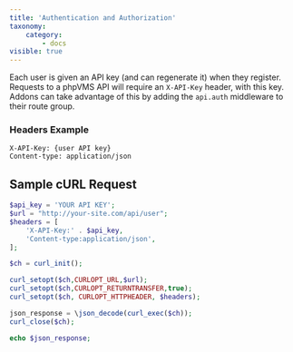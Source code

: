 ```yaml
---
title: 'Authentication and Authorization'
taxonomy:
    category:
        - docs
visible: true
---
```


Each user is given an API key (and can regenerate it) when they register. Requests to a phpVMS API will require an `X-API-Key` header, with this key. Addons can take advantage of this by adding the `api.auth` middleware to their route group.

### Headers Example

```http
X-API-Key: {user API key}
Content-type: application/json
```

## Sample cURL Request

```php
$api_key = 'YOUR API KEY';
$url = "http://your-site.com/api/user";
$headers = [
    'X-API-Key:' . $api_key,
    'Content-type:application/json',
];

$ch = curl_init();

curl_setopt($ch,CURLOPT_URL,$url);
curl_setopt($ch,CURLOPT_RETURNTRANSFER,true);
curl_setopt($ch, CURLOPT_HTTPHEADER, $headers);

json_response = \json_decode(curl_exec($ch));
curl_close($ch);

echo $json_response;
```
